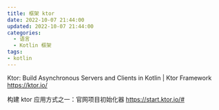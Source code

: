 ```yaml
---
title: 框架 ktor
date: 2022-10-07 21:44:00
updated: 2022-10-07 21:44:00
categories:
  - 语言
  - Kotlin 框架
tags:
- kotlin
---
```


Ktor: Build Asynchronous Servers and Clients in Kotlin | Ktor Framework
<https://ktor.io/>

构建 ktor 应用方式之一：官网项目初始化器 <https://start.ktor.io/#>
